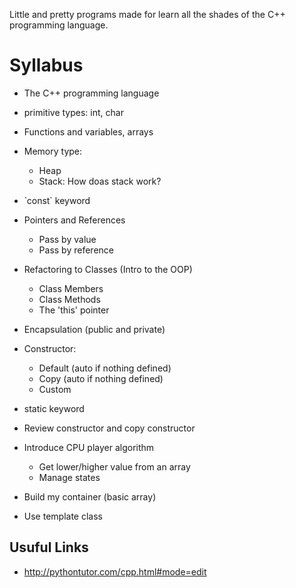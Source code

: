 Little and pretty programs made for learn all the shades of the C++ programming language.

# Syllabus

- The C++ programming language
- primitive types: int, char
- Functions and variables, arrays
- Memory type:
    - Heap
    - Stack: How doas stack work?
- ̀ const` keyword
- Pointers and References
    - Pass by value
    - Pass by reference

- Refactoring to Classes (Intro to the OOP)
    - Class Members 
    - Class Methods
    - The 'this' pointer
- Encapsulation (public and private)
- Constructor:
    - Default (auto if nothing defined)
    - Copy (auto if nothing defined)
    - Custom
- static keyword

- Review constructor and copy constructor
- Introduce CPU player algorithm
    - Get lower/higher value from an array
    - Manage states

- Build my container (basic array)
- Use template class

## Usuful Links
- http://pythontutor.com/cpp.html#mode=edit
